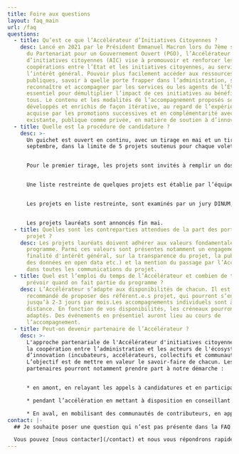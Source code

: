 ```yaml
---
title: Foire aux questions
layout: faq_main
url: /faq
questions:
  - title: Qu’est ce que l’Accélérateur d’Initiatives Citoyennes ?
    desc: Lancé en 2021 par le Président Emmanuel Macron lors du 7ème sommet mondial
      du Partenariat pour un Gouvernement Ouvert (PGO), l’Accélérateur
      d’initiatives citoyennes (AIC) vise à promouvoir et renforcer les
      coopérations entre l’Etat et les initiatives citoyennes, au service de
      l’intérêt général. Pouvoir plus facilement accéder aux ressources
      publiques, savoir à quelle porte frapper dans l’administration, se faire
      reconnaître et accompagner par les services ou les agents de l’État est
      essentiel pour démultiplier l’impact de ces initiatives au bénéfice de
      tous. Le contenu et les modalités de l’accompagnement proposés seront
      développés et enrichis de façon itérative, au regard de l’expérience
      acquise par les promotions successives et en complémentarité avec l’offre
      existante, publique comme privée, en matière de soutien à d’innovation.
  - title: Quelle est la procédure de candidature ?
    desc: >-
      Un guichet est ouvert en continu, avec un tirage en mai et un tirage en
      septembre, dans la limite de 5 projets soutenus pour chaque volet.


      Pour le premier tirage, les projets sont invités à remplir un dossier de candidature sur [demarches-simplifiees.fr](https://www.demarches-simplifiees.fr/commencer/aic) jusqu’au 2 mai.


      Une liste restreinte de quelques projets est établie par l’équipe de l’AIC.


      Les projets en liste restreinte, sont examinés par un jury DINUM, avec le concours éventuel de personnalités qualifiées, dans le mois suivant l’ouverture du guichet.


      Les projets lauréats sont annoncés fin mai.
  - title: Quelles sont les contreparties attendues de la part des porteurs de
      projet ?
    desc: Les projets lauréats doivent adhérer aux valeurs fondamentales du
      programme. Parmi ces valeurs sont présentes notamment un engagement sur la
      finalité d'intérêt général, sur la transparence du projet, la publication
      des données en open data etc.) et la mention du passage par l’Accélérateur
      dans toutes les communications du projet.
  - title: Quel est l’emploi du temps de l’Accélérateur et combien de temps faut-il
      prévoir quand on fait partie du programme ?
    desc: L’Accélérateur s’adapte aux disponibilités de chacun. Il est cependant
      recommandé de proposer des référent.e.s projet, qui pourront s’engager
      jusqu’à 2-3 jours par mois.Les accompagnements individuels sont à
      distance. En fonction de vos disponibilités, les créneaux pourront être
      adaptés. Des événements en présentiel auront lieu au cours de
      l’accompagnement.
  - title: Peut-on devenir partenaire de l’Accélérateur ?
    desc: >-
      L'approche partenariale de l'Accélérateur d'initiatives citoyenne favorise
      la coopération entre l’administration et les acteurs de l'écosystème
      d’innovation (incubateurs, accélérateurs, collectifs et communautés etc.).
      L’objectif est de mettre en valeur le savoir-faire de chacun. Les
      partenaires pourront notamment prendre part à notre démarche :


      * en amont, en relayant les appels à candidatures et en participant à l’identification, et à la sélection des lauréats

      * pendant l’accélération en mettant à disposition en conseillant les projets accompagnés

      * En aval, en mobilisant des communautés de contributeurs, en apportant un éventuel soutien financier, un relais de distribution ou en prenant part à la gouvernance des projets si cela s’avérait pertinent.
contact: |-
  ## Je souhaite poser une question qui n’est pas présente dans la FAQ ?

  Vous pouvez [nous contacter](/contact) et nous vous répondrons rapidement
---
```

